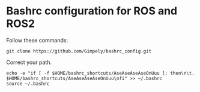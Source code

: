 # Bashrc configuration for ROS and ROS2
Follow these commands:
```
git clone https://github.com/Gimpely/bashrc_config.git
```
Correct your path.
```
echo -e "if [ -f $HOME/bashrc_shortcuts/AseAseAseAseOnUuu ]; then\n\t. $HOME/bashrc_shortcuts/AseAseAseAseOnUuu\nfi" >> ~/.bashrc
source ~/.bashrc 
```
